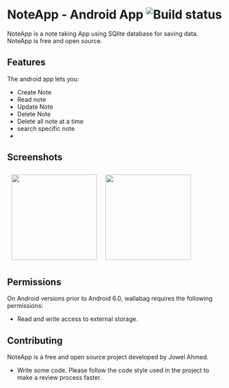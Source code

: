 # NoteApp - Android App ![Build status](https://github.com/wallabag/android-app/workflows/CI/badge.svg?branch=master)

NoteApp is a note taking App using SQlite database for saving data. 
NoteApp is free and open source.  


## Features

The android app lets you:
- Create Note
- Read note
- Update Note
- Delete Note
- Delete all note at a time
- search specific note
-

## Screenshots

[<img src="" align="left"
width="200"
    hspace="10" vspace="10">](/readme/Wallabag%20Reading%20List.png)
[<img src="/readme/Wallabag%20Article%20View.png" align="center"
width="200"
    hspace="10" vspace="10">](/readme/Wallabag%20Article%20View.png)

## Permissions

On Android versions prior to Android 6.0, wallabag requires the following permissions:
- Read and write access to external storage.


## Contributing

NoteApp is a free and open source project developed by Jowel Ahmed. 
 * Write some code. Please follow the code style used in the project to make a review process faster.

